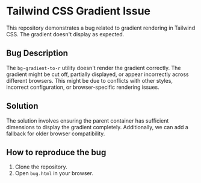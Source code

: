 # Tailwind CSS Gradient Issue

This repository demonstrates a bug related to gradient rendering in Tailwind CSS. The gradient doesn't display as expected. 

## Bug Description
The `bg-gradient-to-r` utility doesn't render the gradient correctly. The gradient might be cut off, partially displayed, or appear incorrectly across different browsers. This might be due to conflicts with other styles, incorrect configuration, or browser-specific rendering issues.

## Solution
The solution involves ensuring the parent container has sufficient dimensions to display the gradient completely.  Additionally, we can add a fallback for older browser compatibility. 

## How to reproduce the bug
1. Clone the repository.
2. Open `bug.html` in your browser.